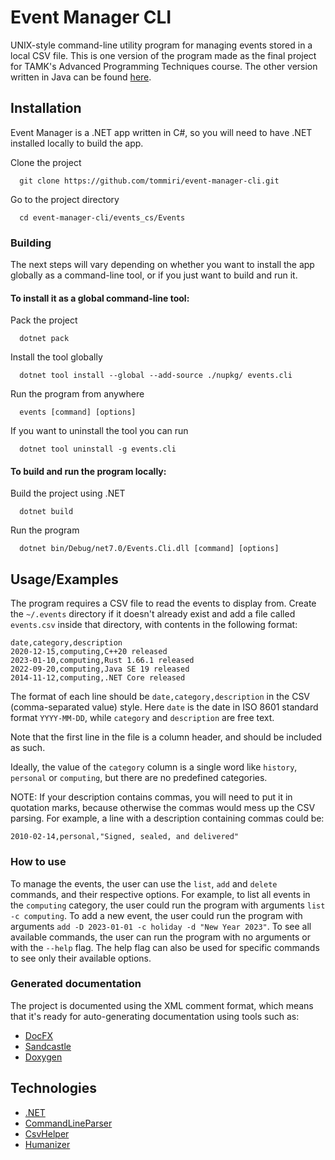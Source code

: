# Event Manager CLI

UNIX-style command-line utility program for managing events stored in a local CSV file. This is one version of the
program made as the final project for TAMK's Advanced Programming Techniques course. The other version written in Java can
be found [here](https://github.com/tommiri/event-manager-cli/tree/main/events_java).

## Installation

Event Manager is a .NET app written in C#, so you will need to have .NET installed locally to
build the app.

Clone the project

```
  git clone https://github.com/tommiri/event-manager-cli.git
```

Go to the project directory

```
  cd event-manager-cli/events_cs/Events
```

### Building

The next steps will vary depending on whether you want to install the app globally as a command-line tool, or if you just want to build and run it.

#### To install it as a global command-line tool:

Pack the project
```
  dotnet pack
```

Install the tool globally
```
  dotnet tool install --global --add-source ./nupkg/ events.cli
```

Run the program from anywhere
```
  events [command] [options]
```

If you want to uninstall the tool you can run
```
  dotnet tool uninstall -g events.cli
```

#### To build and run the program locally:

Build the project using .NET

```
  dotnet build
```

Run the program

```
  dotnet bin/Debug/net7.0/Events.Cli.dll [command] [options]
```

## Usage/Examples

The program requires a CSV file to read the events to display from. Create the `~/.events` directory if it doesn't
already exist and add a file called `events.csv` inside that directory, with contents in the following format:

```
date,category,description
2020-12-15,computing,C++20 released
2023-01-10,computing,Rust 1.66.1 released
2022-09-20,computing,Java SE 19 released
2014-11-12,computing,.NET Core released
```

The format of each line should be `date,category,description` in the CSV (comma-separated value) style. Here `date` is
the date in ISO 8601 standard format `YYYY-MM-DD`, while `category` and `description` are free text.

Note that the first line in the file is a column header, and should be included as such.

Ideally, the value of the `category` column is a single word like `history`, `personal` or `computing`, but there are no
predefined categories.

NOTE: If your description contains commas, you will need to put it in quotation marks, because otherwise the commas
would mess up the CSV parsing. For example, a line with a description containing commas could be:

```
2010-02-14,personal,"Signed, sealed, and delivered"
```

### How to use

To manage the events, the user can use the `list`, `add` and `delete` commands, and their respective options. For
example, to list all events in the `computing` category, the user could run the program with
arguments `list -c computing`. To add a new event, the user could run the program with
arguments `add -D 2023-01-01 -c holiday -d "New Year 2023"`. To see all available commands, the
user can run the program with no arguments or with the `--help` flag. The help flag can also be used for
specific commands to see only their available options.

### Generated documentation

The project is documented using the XML comment format, which means that it's ready for auto-generating documentation using tools such as:
- [DocFX](https://dotnet.github.io/docfx/)
- [Sandcastle](https://github.com/EWSoftware/SHFB)
- [Doxygen](https://github.com/doxygen/doxygen)

## Technologies

- [.NET](https://dotnet.microsoft.com/en-us/)
- [CommandLineParser](https://github.com/commandlineparser/commandline)
- [CsvHelper](https://joshclose.github.io/CsvHelper/)
- [Humanizer](https://github.com/Humanizr/Humanizer)
